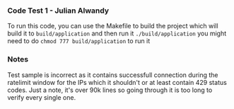 ### Code Test 1 - Julian Alwandy
To run this code, you can use the Makefile to build the project which will build it to `build/application` and then run it `./build/application` you might need to do `chmod 777 build/application` to run it 

### Notes 
Test sample is incorrect as it contains successfull connection during the ratelimit window for the IPs which it shouldn't or at least contain 429 status codes. Just a note, it's over 90k lines so going through it is too long to verify every single one. 